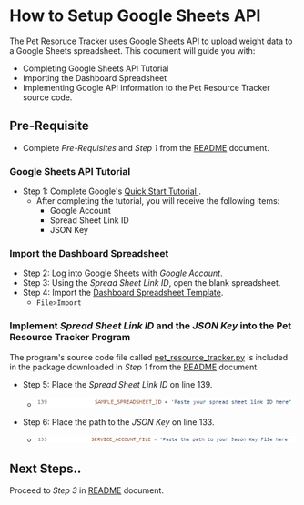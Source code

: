 # How to Setup Google Sheets API
The Pet Resoruce Tracker uses Google Sheets API to upload weight data to a Google Sheets spreadsheet. This document will guide you with: 
* Completing Google Sheets API Tutorial
* Importing the Dashboard Spreadsheet
* Implementing Google API information to the Pet Resource Tracker source code. 

## Pre-Requisite
* Complete _Pre-Requisites_ and _Step 1_ from the [README](../README.md) document. 


### Google Sheets API Tutorial
* Step 1: Complete Google's [Quick Start Tutorial ](https://developers.google.com/sheets/api/quickstart/python).
  * After completing the tutorial, you will receive the following items:
    * Google Account
    * Spread Sheet Link ID
    * JSON Key

### Import the Dashboard Spreadsheet
* Step 2: Log into Google Sheets with _Google Account_.
* Step 3: Using the _Spread Sheet Link ID_, open the blank spreadsheet.
* Step 4: Import the [Dashboard Spreadsheet Template](../API%20Setup/dashboard_spreadsheet.xlsx).
  * `File>Import` 
### Implement _Spread Sheet Link ID_ and the  _JSON Key_ into the Pet Resource Tracker Program
The program's source code file called [pet_resource_tracker.py](../pet_resource_tracker.py) is included in the package downloaded in _Step 1_ from the [README](../README.md) document. 

* Step 5: Place the _Spread Sheet Link ID_ on line 139.
  * ![](Image%20Files/spreadsheet_link.png)

* Step 6: Place the path to the _JSON Key_ on line 133.  
  * ![](Image%20Files/json_key.png)

## Next Steps..
Proceed to _Step 3_ in [README](../README.md) document.
